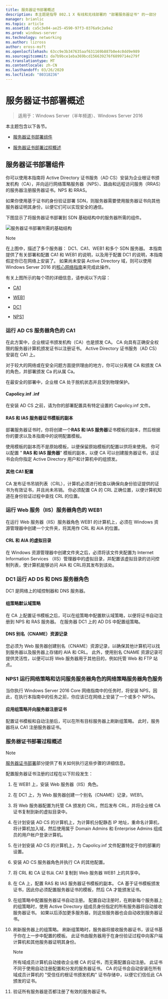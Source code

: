 ```yaml
---
title: 服务器证书部署概述
description: 本主题是指导 802.1 X 有线和无线部署的 "部署服务器证书" 的一部分
manager: brianlic
ms.topic: article
ms.assetid: ca5c3e04-ae25-4590-97f3-0376a9c2a9a2
ms.prod: windows-server
ms.technology: networking
ms.author: lizross
author: eross-msft
ms.openlocfilehash: 63cc9e3b347635aaf631169b887b0e4c0dd9e989
ms.sourcegitcommit: da7b9bce1eba369bcd156639276f6899714e279f
ms.translationtype: MT
ms.contentlocale: zh-CN
ms.lasthandoff: 03/26/2020
ms.locfileid: "80318236"
---
```

# <a name="server-certificate-deployment-overview"></a>服务器证书部署概述

>适用于：Windows Server（半年频道）、Windows Server 2016

本主题包含以下各节。  
  
-   [服务器证书部署组件](#bkmk_components)
  
-   [服务器证书部署过程概述](#bkmk_process)
  
## <a name="server-certificate-deployment-components"></a><a name="bkmk_components"></a>服务器证书部署组件
你可以使用本指南将 Active Directory 证书服务（AD CS）安装为企业根证书颁发机构（CA），并向运行网络策略服务器（NPS）、路由和远程访问服务（RRAS）的服务器注册服务器证书。NPS 和 RRAS。


如果你使用基于证书的身份验证部署 SDN，则服务器需要使用服务器证书向其他服务器证明其身份，以便它们可以实现安全的通信。
  
下图显示了将服务器证书部署到 SDN 基础结构中的服务器所需的组件。
  
![服务器证书部署所需的基础结构](../../../media/Nps-Certs/Nps-Certs.jpg)  
  
> [!NOTE]  
> 在上图中，描述了多个服务器： DC1、CA1、WEB1 和多个 SDN 服务器。 本指南提供了有关部署和配置 CA1 和 WEB1 的说明，以及用于配置 DC1 的说明，本指南假定你已在网络上安装了。 如果尚未安装 Active Directory 域，则可以使用 Windows Server 2016 的[核心网络指南](https://technet.microsoft.com/library/mt604042.aspx)来完成此操作。  
  
有关上图所示的每个项的详细信息，请参阅以下内容：  
  
-   [CA1](#bkmk_ca1)  
  
-   [WEB1](#bkmk_web1)  
  
-   [DC1](#bkmk_dc1)  
  
-   [NPS1](#bkmk_nps1)  
  
### <a name="ca1-running-the-ad-cs-server-role"></a><a name="bkmk_ca1"></a>运行 AD CS 服务器角色的 CA1  
在此方案中，企业根证书颁发机构（CA）也是颁发 CA。 CA 向具有正确安全权限的服务器计算机颁发证书以注册证书。 Active Directory 证书服务（AD CS）安装在 CA1 上。  
  
对于较大的网络或在安全问题方面提供理由的地方，你可以分离根 CA 和颁发 CA 的角色，并部署颁发 Ca 的从属 Ca。  
  
在最安全的部署中，企业根 CA 处于脱机状态并且受到物理保护。   
  
#### <a name="capolicyinf"></a>Capolicy.inf .inf  
在安装 AD CS 之前，请为你的部署配置具有特定设置的 Capolicy.inf 文件。  
  
#### <a name="copy-of-the-ras-and-ias-servers-certificate-template"></a>**RAS 和 IAS 服务器**证书模板的副本  
部署服务器证书时，你将创建一个**RAS 和 IAS 服务器**证书模板的副本，然后根据你的要求以及本指南中的说明配置模板。   
  
使用模板的副本而不是原始模板，以便保留原始模板的配置以供将来使用。 你可以配置 " **RAS 和 IAS 服务器**" 模板的副本，以便 CA 可以创建服务器证书，该证书会向你指定 Active Directory 用户和计算机中的组颁发。  
  
#### <a name="additional-ca1-configuration"></a>其他 CA1 配置  
CA 发布证书吊销列表（CRL），计算机必须进行检查以确保向身份验证提供的证书为有效证书，并且尚未吊销。 你必须配置 CA 的 CRL 正确位置，以便计算机知道在身份验证过程中查找 CRL 的位置。  
  
### <a name="web1-running-the-web-services-iis-server-role"></a><a name="bkmk_web1"></a>运行 Web 服务（IIS）服务器角色的 WEB1  
在运行 Web 服务器（IIS）服务器角色 WEB1 的计算机上，必须在 Windows 资源管理器中创建一个文件夹，将其用作 CRL 和 AIA 的位置。  
  
#### <a name="virtual-directory-for-the-crl-and-aia"></a>CRL 和 AIA 的虚拟目录  
在 Windows 资源管理器中创建文件夹之后，必须将该文件夹配置为 Internet Information Services （IIS）管理器中的虚拟目录，并配置该虚拟目录的访问控制列表，使计算机能够访问 AIA 和 CRL将其发布到该处。  
  
### <a name="dc1-running-the-ad-ds-and-dns-server-roles"></a><a name="bkmk_dc1"></a>DC1 运行 AD DS 和 DNS 服务器角色  
DC1 是网络上的域控制器和 DNS 服务器。  
  
#### <a name="group-policy-default-domain-policy"></a>组策略默认域策略  
在 CA 上配置证书模板之后，可以在组策略中配置默认域策略，以便将证书自动注册到 NPS 和 RAS 服务器。 在服务器 DC1 上的 AD DS 中配置组策略。  
  
#### <a name="dns-alias-cname-resource-record"></a>DNS 别名（CNAME）资源记录  
您必须为 Web 服务器创建别名（CNAME）资源记录，以确保其他计算机可以找到服务器以及服务器上存储的 AIA 和 CRL。 此外，使用别名 CNAME 资源记录可提供灵活性，以便可以将 Web 服务器用于其他目的，例如托管 Web 和 FTP 站点。  
  
### <a name="nps1-running-the-network-policy-server-role-service-of-the-network-policy-and-access-services-server-role"></a><a name="bkmk_nps1"></a>NPS1 运行网络策略和访问服务服务器角色的网络策略服务器角色服务  
当你执行 Windows Server 2016 Core 网络指南中的任务时，将安装 NPS，因此，在执行本指南中的任务之前，你应该已在网络上安装了一个或多个 NPSs。  
  
#### <a name="group-policy-applied-and-certificate-enrolled-to-servers"></a>应用组策略并向服务器注册证书  
配置证书模板和自动注册后，可以在所有目标服务器上刷新组策略。 此时，服务器将从 CA1 注册服务器证书。  
  
### <a name="server-certificate-deployment-process-overview"></a><a name="bkmk_process"></a>服务器证书部署过程概述  
  
> [!NOTE]  
> [服务器证书部署](../../../core-network-guide/cncg/server-certs/Server-Certificate-Deployment.md)部分提供了有关如何执行这些步骤的详细信息。  
  
配置服务器证书注册的过程在以下阶段发生：  
  
1.  在 WEB1 上，安装 Web 服务器（IIS）角色。  
  
2.  在 DC1 上，为 Web 服务器创建一个别名（CNAME）记录，WEB1。  
  
3.  将 Web 服务器配置为托管 CA 颁发的 CRL，然后发布 CRL，并将企业根 CA 证书复制到新的虚拟目录中。  
  
4.  在计划安装 AD CS 的计算机上，为计算机分配静态 IP 地址，重命名计算机，将计算机加入域，然后使用属于 Domain Admins 和 Enterprise Admins 组成员的用户帐户登录计算机。  
  
5.  在计划安装 AD CS 的计算机上，为 Capolicy.inf 文件配置特定于你的部署的设置。  
  
6.  安装 AD CS 服务器角色并执行 CA 的其他配置。  
  
7.  将 CRL 和 CA 证书从 CA1 复制到 Web 服务器 WEB1 上的共享中。  
  
8.  在 CA 上，配置 RAS 和 IAS 服务器证书模板的副本。 CA 基于证书模板颁发证书，因此你必须配置服务器证书的模板，然后 CA 才能颁发证书。  
  
9.  在组策略中配置服务器证书自动注册。 配置自动注册时，在刷新每个服务器上的组策略时，使用 Active Directory 组成员身份指定的所有服务器将自动接收服务器证书。 如果以后添加更多服务器，则这些服务器也会自动收到服务器证书。  
  
10. 刷新服务器上的组策略。 刷新组策略时，服务器将接收服务器证书，该证书基于你在上一步中配置的模板。 此证书由服务器用于在身份验证过程中向客户端计算机和其他服务器证明其身份。  
  
    > [!NOTE]  
    > 所有域成员计算机自动接收企业根 CA 的证书，而无需配置自动注册。 此证书不同于使用自动注册配置和分发的服务器证书。 CA 的证书会自动安装在所有域成员计算机的 "受信任的根证书颁发机构" 证书存储中，以便它们信任此 CA 颁发的证书。   
  
10. 验证所有服务器是否都注册了有效的服务器证书。  
  


